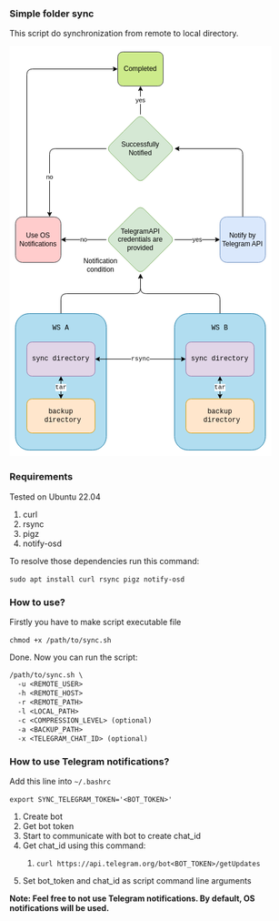 ### Simple folder sync

This script do synchronization from remote to local directory.

![Main diagram](diagrams/main.png)

### Requirements

Tested on Ubuntu 22.04

1. curl
2. rsync
3. pigz
4. notify-osd

To resolve those dependencies run this command:

```sudo apt install curl rsync pigz notify-osd```

### How to use?

Firstly you have to make script executable file

```chmod +x /path/to/sync.sh```

Done. Now you can run the script:

```
/path/to/sync.sh \
  -u <REMOTE_USER> 
  -h <REMOTE_HOST> 
  -r <REMOTE_PATH>
  -l <LOCAL_PATH> 
  -c <COMPRESSION_LEVEL> (optional)
  -a <BACKUP_PATH>
  -x <TELEGRAM_CHAT_ID> (optional)  
``` 

### How to use Telegram notifications?

Add this line into ```~/.bashrc```

```export SYNC_TELEGRAM_TOKEN='<BOT_TOKEN>'```

1. Create bot
2. Get bot token
3. Start to communicate with bot to create chat_id
4. Get chat_id using this command:
   1. ```shell
      curl https://api.telegram.org/bot<BOT_TOKEN>/getUpdates
      ```
5. Set bot_token and chat_id as script command line arguments

**Note: Feel free to not use Telegram notifications. By default, OS notifications will be used.**